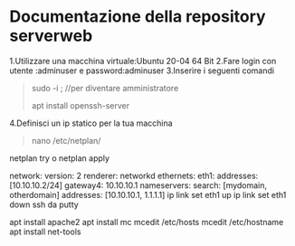 
# Documentazione della repository serverweb

1.Utilizzare una macchina virtuale:Ubuntu 20-04 64 Bit
2.Fare login con utente :adminuser e password:adminuser
3.Inserire i seguenti comandi
>sudo -i ; //per diventare amministratore
>
>apt install openssh-server
>
4.Definisci un ip statico per la tua macchina
>nano /etc/netplan/

netplan try o netplan apply

network:
  version: 2
  renderer: networkd
  ethernets:
    eth1:
      addresses: [10.10.10.2/24]
      gateway4: 10.10.10.1
      nameservers:
          search: [mydomain, otherdomain]
          addresses: [10.10.10.1, 1.1.1.1]
ip link set eth1 up
ip link set eth1 down
ssh da putty

apt install apache2
apt install mc
mcedit /etc/hosts
mcedit /etc/hostname
apt install net-tools

